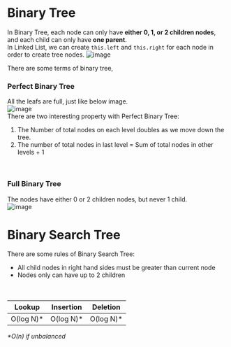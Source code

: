 
# Binary Tree
In Binary Tree, each node can only have <b>either 0, 1, or 2 children nodes</b>, and each child can only have <b>one parent</b>. <br>
In Linked List, we can create `this.left` and `this.right` for each node in order to create tree nodes.
![image](https://user-images.githubusercontent.com/74874696/154633958-751f2452-305c-4435-add4-71c06fac3783.png)<br>

There are some terms of binary tree,

### Perfect Binary Tree
All the leafs are full, just like below image. <br>
![image](https://user-images.githubusercontent.com/74874696/154635733-91af0341-bde2-4fc5-802d-eb2a07e421b1.png) <br>
There are two interesting property with Perfect Binary Tree:
1. The Number of total nodes on each level doubles as we move down the tree.
2. The number of total nodes in last level = Sum of total nodes in other levels + 1

<br>

### Full Binary Tree
The nodes have either 0 or 2 children nodes, but never 1 child. <br>
![image](https://user-images.githubusercontent.com/74874696/154636005-d9244a8a-fa58-4b12-8eee-27c1626f5ccc.png)


# Binary Search Tree
There are some rules of Binary Search Tree:
* All child nodes in right hand sides must be greater than current node
* Nodes only can have up to 2 children
<br><br><br>


| Lookup   | Insertion | Deletion  |
|----------|-----------|-----------|
|O(log N)* | O(log N)* | O(log N)* | 

<i>*O(n) if unbalanced</i>
